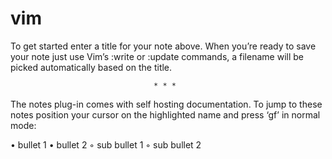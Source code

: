 vim
===

To get started enter a title for your note above. When you’re ready to save
your note just use Vim’s :write or :update commands, a filename will be picked
automatically based on the title.

                                    * * *

The notes plug-in comes with self hosting documentation. To jump to these notes
position your cursor on the highlighted name and press ‘gf’ in normal mode:

• bullet 1
• bullet 2
   ◦ sub bullet 1
   ◦ sub bullet 2

